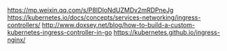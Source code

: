 

https://mp.weixin.qq.com/s/P8IDIoNdUZMDv2mRDPneJg
https://kubernetes.io/docs/concepts/services-networking/ingress-controllers/
http://www.doxsey.net/blog/how-to-build-a-custom-kubernetes-ingress-controller-in-go
https://kubernetes.github.io/ingress-nginx/

